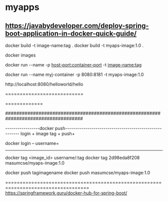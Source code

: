 # myapps

https://javabydeveloper.com/deploy-spring-boot-application-in-docker-quick-guide/
--------

docker build -t image-name:tag  .
docker build -t myaps-image:1.0 .

docker images

docker run --name <container-name> -p <host-port:container-port> -t <image-name:tag>

docker run --name myj-container -p 8080:8181 -t myaps-image:1.0

http://localhost:8080/helloworld/hello

===========================




=============


  
  ####################################################################################

-----------------docker push-------------------------------------------------------
login + image tag + push+
  
  
docker login – username=<username>

----------------------------------------------------------------------------------

docker tag  <image_id>   username/<image-name>:tag
docker tag 2d98eda8f208  masumcse/myaps-image:1.0
 
docker push tagimagename
docker push masumcse/myaps-image:1.0

===================================================================================
https://springframework.guru/docker-hub-for-spring-boot/
